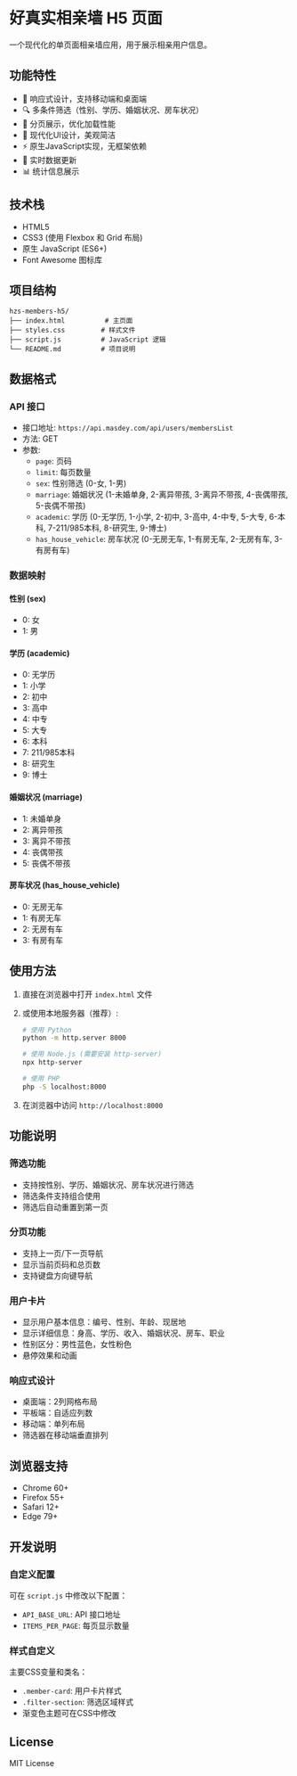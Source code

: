 # 好真实相亲墙 H5 页面

一个现代化的单页面相亲墙应用，用于展示相亲用户信息。

## 功能特性

- 📱 响应式设计，支持移动端和桌面端
- 🔍 多条件筛选（性别、学历、婚姻状况、房车状况）
- 📄 分页展示，优化加载性能
- 🎨 现代化UI设计，美观简洁
- ⚡ 原生JavaScript实现，无框架依赖
- 🔄 实时数据更新
- 📊 统计信息展示

## 技术栈

- HTML5
- CSS3 (使用 Flexbox 和 Grid 布局)
- 原生 JavaScript (ES6+)
- Font Awesome 图标库

## 项目结构

```
hzs-members-h5/
├── index.html          # 主页面
├── styles.css         # 样式文件
├── script.js          # JavaScript 逻辑
└── README.md          # 项目说明
```

## 数据格式

### API 接口
- 接口地址: `https://api.masdey.com/api/users/membersList`
- 方法: GET
- 参数: 
  - `page`: 页码
  - `limit`: 每页数量
  - `sex`: 性别筛选 (0-女, 1-男)
  - `marriage`: 婚姻状况 (1-未婚单身, 2-离异带孩, 3-离异不带孩, 4-丧偶带孩, 5-丧偶不带孩)
  - `academic`: 学历 (0-无学历, 1-小学, 2-初中, 3-高中, 4-中专, 5-大专, 6-本科, 7-211/985本科, 8-研究生, 9-博士)
  - `has_house_vehicle`: 房车状况 (0-无房无车, 1-有房无车, 2-无房有车, 3-有房有车)

### 数据映射

#### 性别 (sex)
- 0: 女
- 1: 男

#### 学历 (academic)
- 0: 无学历
- 1: 小学
- 2: 初中
- 3: 高中
- 4: 中专
- 5: 大专
- 6: 本科
- 7: 211/985本科
- 8: 研究生
- 9: 博士

#### 婚姻状况 (marriage)
- 1: 未婚单身
- 2: 离异带孩
- 3: 离异不带孩
- 4: 丧偶带孩
- 5: 丧偶不带孩

#### 房车状况 (has_house_vehicle)
- 0: 无房无车
- 1: 有房无车
- 2: 无房有车
- 3: 有房有车

## 使用方法

1. 直接在浏览器中打开 `index.html` 文件
2. 或使用本地服务器（推荐）:
   ```bash
   # 使用 Python
   python -m http.server 8000
   
   # 使用 Node.js (需要安装 http-server)
   npx http-server
   
   # 使用 PHP
   php -S localhost:8000
   ```

3. 在浏览器中访问 `http://localhost:8000`

## 功能说明

### 筛选功能
- 支持按性别、学历、婚姻状况、房车状况进行筛选
- 筛选条件支持组合使用
- 筛选后自动重置到第一页

### 分页功能
- 支持上一页/下一页导航
- 显示当前页码和总页数
- 支持键盘方向键导航

### 用户卡片
- 显示用户基本信息：编号、性别、年龄、现居地
- 显示详细信息：身高、学历、收入、婚姻状况、房车、职业
- 性别区分：男性蓝色，女性粉色
- 悬停效果和动画

### 响应式设计
- 桌面端：2列网格布局
- 平板端：自适应列数
- 移动端：单列布局
- 筛选器在移动端垂直排列

## 浏览器支持

- Chrome 60+
- Firefox 55+
- Safari 12+
- Edge 79+

## 开发说明

### 自定义配置
可在 `script.js` 中修改以下配置：
- `API_BASE_URL`: API 接口地址
- `ITEMS_PER_PAGE`: 每页显示数量

### 样式自定义
主要CSS变量和类名：
- `.member-card`: 用户卡片样式
- `.filter-section`: 筛选区域样式
- 渐变色主题可在CSS中修改

## License

MIT License
